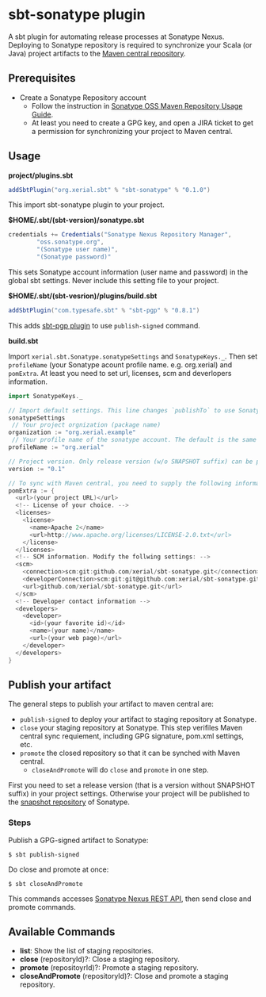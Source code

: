 sbt-sonatype plugin
======

A sbt plugin for automating release processes at Sonatype Nexus. Deploying to Sonatype repository is required to synchronize your Scala (or Java) project artifacts to the [Maven central repository](http://repo1.maven.org/maven2).


## Prerequisites
 
 * Create a Sonatype Repository account 
   * Follow the instruction in [Sonatype OSS Maven Repository Usage Guide](https://docs.sonatype.org/display/Repository/Sonatype+OSS+Maven+Repository+Usage+Guide). 
   * At least you need to create a GPG key, and open a JIRA ticket to get a permission for synchronizing your project to Maven central.

## Usage



**project/plugins.sbt**

```scala
addSbtPlugin("org.xerial.sbt" % "sbt-sonatype" % "0.1.0")
```
This import sbt-sonatype plugin to your project.


**$HOME/.sbt/(sbt-version)/sonatype.sbt**

```scala
credentials += Credentials("Sonatype Nexus Repository Manager",
	    "oss.sonatype.org",
	    "(Sonatype user name)",
	    "(Sonatype password)"
```

This sets Sonatype account information (user name and password) in the global sbt settings. Never include this setting file to your project. 


**$HOME/.sbt/(sbt-vesrion)/plugins/build.sbt**

```scala
addSbtPlugin("com.typesafe.sbt" % "sbt-pgp" % "0.8.1")
```

This adds [sbt-pgp plugin](http://www.scala-sbt.org/sbt-pgp/) to use `publish-signed` command.

**build.sbt**

Import `xerial.sbt.Sonatype.sonatypeSettings` and `SonatypeKeys._`. Then set `profileName` (your Sonatype acount profile name. e.g. org.xerial) and `pomExtra`. 
At least you need to set url, licenses, scm and deverlopers information.

```scala
import SonatypeKeys._

// Import default settings. This line changes `publishTo` to use Sonatype repository and add several commands for publishing.
sonatypeSettings
 // Your project orgnization (package name)
organization := "org.xerial.example" 
 // Your profile name of the sonatype account. The default is the same with the organization 
profileName := "org.xerial" 

// Project version. Only release version (w/o SNAPSHOT suffix) can be promoted.
version := "0.1" 

// To sync with Maven central, you need to supply the following information:
pomExtra := {
  <url>(your project URL)</url>
  <!-- License of your choice. -->
  <licenses>
    <license>
      <name>Apache 2</name>
      <url>http://www.apache.org/licenses/LICENSE-2.0.txt</url>
    </license>
  </licenses>
  <!-- SCM information. Modify the follwing settings: -->
  <scm>
    <connection>scm:git:github.com/xerial/sbt-sonatype.git</connection>
    <developerConnection>scm:git:git@github.com:xerial/sbt-sonatype.git</developerConnection>
    <url>github.com/xerial/sbt-sonatype.git</url>
  </scm>
  <!-- Developer contact information -->
  <developers>
    <developer>
      <id>(your favorite id)</id>
      <name>(your name)</name>
      <url>(your web page)</url>
    </developer>
  </developers>
}
```

## Publish your artifact

The general steps to publish your artifact to maven central are: 

 * `publish-signed` to deploy your artifact to staging repository at Sonatype.
 * `close` your staging repository at Sonatype. This step verifiles Maven central sync requiement, including GPG signature, pom.xml settings, etc.
 * `promote` the closed repository so that it can be synched with Maven central. 
   * `closeAndPromote` will do `close` and `promote` in one step.

First you need to set a release version (that is a version without SNAPSHOT suffix) in your project settings. Otherwise your project will be published to the [snapshot repository](http://oss.sonatype.org/content/repositories/snapshots) of Sonatype.

### Steps

Publish a GPG-signed artifact to Sonatype:
```
$ sbt publish-signed
```

Do close and promote at once:
```
$ sbt closeAndPromote
```
This commands accesses [Sonatype Nexus REST API](https://oss.sonatype.org/nexus-staging-plugin/default/docs/index.html), then send close and promote commands. 



## Available Commands

* **list**: Show the list of staging repositories.
* **close** (repositoryId)?: Close a staging repository.
* **promote** (repositoyrId)?: Promote a staging repository.
* **closeAndPromote** (repositoryId)?: Close and promote a staging repository.
